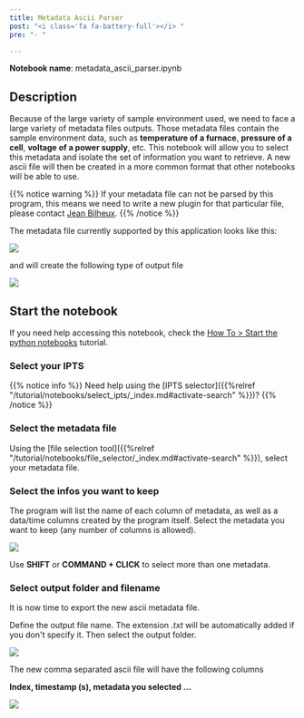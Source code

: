 ```yaml
---
title: Metadata Ascii Parser
post: "<i class='fa fa-battery-full'></i> "
pre: "- "

---
```


**Notebook name**: metadata_ascii_parser.ipynb

## Description

Because of the large variety of sample environment used, we need to face a large variety of metadata files outputs. 
Those metadata files contain the sample environment data, such as **temperature of a furnace**, **pressure of a cell**, 
**voltage of a power supply**, etc. This notebook will allow you to select this metadata and isolate the set of 
information you want to retrieve. A new ascii file will then be created in a more common format that other notebooks
will be able to use. 

{{% notice warning %}}
If your metadata file can not be parsed by this program, this means we need to write a new plugin for that particular 
file, please contact <a href="/en/credits#jean_bilheux">Jean Bilheux</a>.
{{% /notice %}}

The metadata file currently supported by this application looks like this: 

<img src='/tutorial/notebooks/metadata_ascii_parser/images/metadata_file_1.png' />

and will create the following type of output file

<img src='/tutorial/notebooks/metadata_ascii_parser/images/output.png' />

## Start the notebook

If you need help accessing this notebook, check the [How To > Start the python
notebooks](/en/tutorial/how_to_start_notebooks) tutorial.

### Select your IPTS

{{% notice info %}}
Need help using the [IPTS selector]({{%relref "/tutorial/notebooks/select_ipts/_index.md#activate-search" %}})?
{{% /notice %}}

### Select the metadata file

Using the [file selection tool]({{%relref "/tutorial/notebooks/file_selector/_index.md#activate-search" %}}), select 
your metadata file. 

### Select the infos you want to keep

The program will list the name of each column of metadata, as well as a data/time columns created by the program
 itself. Select the metadata you want to keep (any number of columns is allowed). 
 
<img src='/tutorial/notebooks/metadata_ascii_parser/images/metadata_selection.gif' />
 
Use **SHIFT** or **COMMAND + CLICK** to select more than one metadata. 

### Select output folder and filename
  
It is now time to export the new ascii metadata file. 

Define the output file name. The extension *.txt* will be automatically added if you don't specify it. Then select
the output folder. 

<img src='/tutorial/notebooks/metadata_ascii_parser/images/output_folder_filename.png' />

The new comma separated ascii file will have the following columns

**Index, timestamp (s), metadata you selected ...**

<img src='/tutorial/notebooks/metadata_ascii_parser/images/output_detail.png' />



